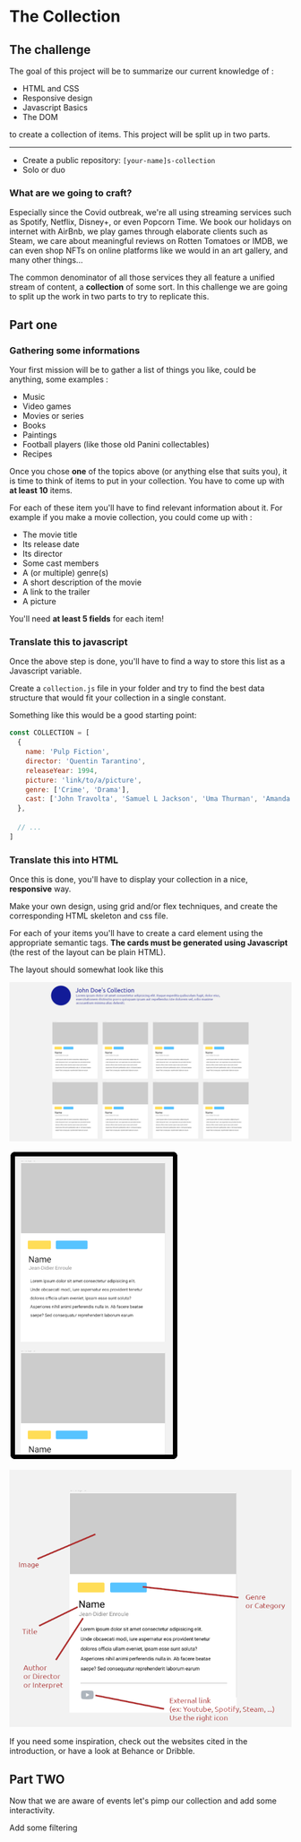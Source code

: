 # The Collection

## The challenge

The goal of this project will be to summarize our current knowledge of :

- HTML and CSS
- Responsive design
- Javascript Basics
- The DOM

to create a collection of items. 
This project will be split up in two parts.

---

- Create a public repository: `[your-name]s-collection` 
- Solo or duo

### What are we going to craft?

Especially since the Covid outbreak, we're all using streaming services such as Spotify, Netflix, Disney+, or even Popcorn Time. We book our holidays on internet with AirBnb, we play games through elaborate clients such as Steam, we care about meaningful reviews on Rotten Tomatoes or IMDB, we can even shop NFTs on online platforms like we would in an art gallery, and many other things...

The common denominator of all those services they all feature a unified stream of content, a **collection** of some sort. In this challenge we are going to split up the work in two parts to try to replicate this.

## Part one

### Gathering some informations

Your first mission will be to gather a list of things you like, could be anything, some examples :

- Music
- Video games
- Movies or series
- Books
- Paintings
- Football players (like those old Panini collectables)
- Recipes


Once you chose **one** of the topics above (or anything else that suits you), it is time to think of items to put in your collection. You have to come up with **at least 10**  items.

For each of these item you'll have to find relevant information about it. For example if you make a movie collection, you could come up with :

- The movie title
- Its release date
- Its director
- Some cast members
- A (or multiple) genre(s)
- A short description of the movie
- A link to the trailer
- A picture

You'll need **at least 5 fields** for each item!


### Translate this to javascript

Once the above step is done, you'll have to find a way to store this list as a Javascript variable.

Create a `collection.js` file in your folder and try to find the best data structure that would fit your collection in a single constant.

Something like this would be a good starting point:
```javascript
const COLLECTION = [
  {
    name: 'Pulp Fiction',
    director: 'Quentin Tarantino',
    releaseYear: 1994,
    picture: 'link/to/a/picture',
    genre: ['Crime', 'Drama'],
    cast: ['John Travolta', 'Samuel L Jackson', 'Uma Thurman', 'Amanda Plummer']
  },

  // ...
]
```

### Translate this into HTML

Once this is done, you'll have to display your collection in a nice, **responsive** way.

Make your own design, using grid and/or flex techniques, and create the corresponding HTML skeleton and css file.

For each of your items you'll have to create a card element using the appropriate semantic tags. **The cards must be generated using Javascript** (the rest of the layout can be plain HTML).

The layout should somewhat look like this

![Desktop version](collection_desktop.png)

![Desktop version](collection_mobile.png)

![Desktop version](collection_card.png)

If you need some inspiration, check out the websites cited in the introduction, or have a look at Behance or Dribble.

## Part TWO

Now that we are aware of events let's pimp our collection and add some interactivity. 

Add some filtering